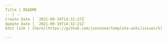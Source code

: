 ```yaml
---
Title | README
-- | --
Create Date | `2021-09-19T14:31:27Z`
Update Date | `2021-09-19T14:32:21Z`
Edit link | [here](https://github.com/junxnone/template-wiki/issues/5)

---
```


